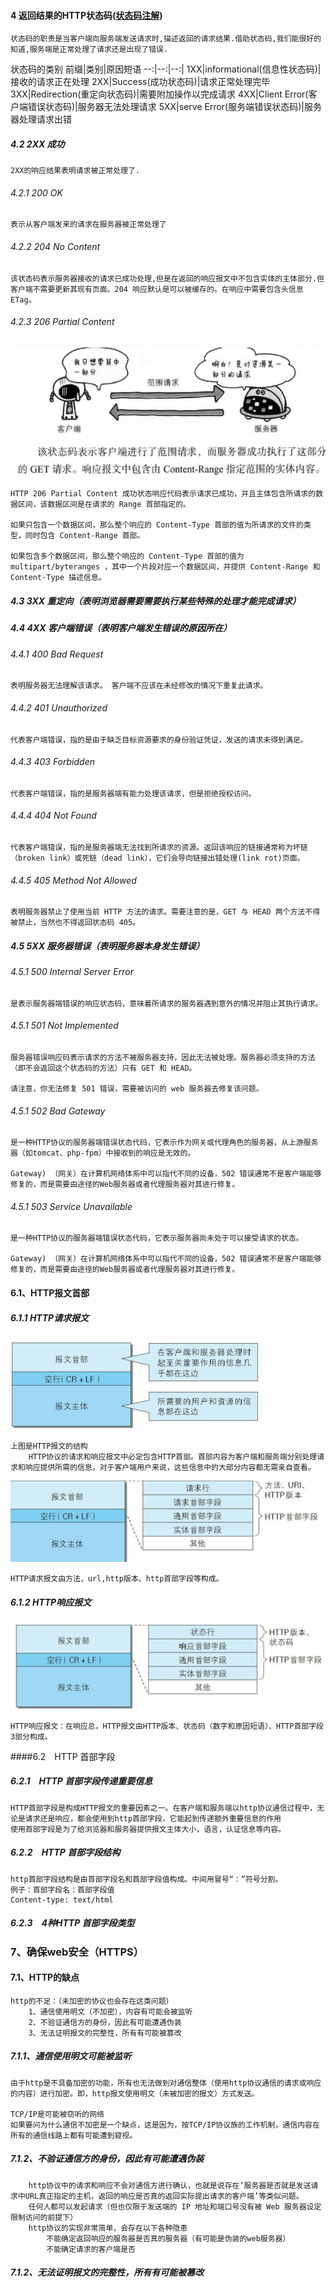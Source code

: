 #### 4 返回结果的HTTP状态码([状态码注解](https://www.bookstack.cn/read/http-status-code/6.md))
	状态码的职责是当客户端向服务端发送请求时,描述返回的请求结果.借助状态码,我们能很好的知道,服务端是正常处理了请求还是出现了错误.
状态码的类别
前缀|类别|原因短语
--:|--:|--:|
1XX|informational(信息性状态码)|接收的请求正在处理
2XX|Success(成功状态码)|请求正常处理完毕
3XX|Redirection(重定向状态码)|需要附加操作以完成请求
4XX|Client Error(客户端错误状态码)|服务器无法处理请求
5XX|serve Error(服务端错误状态码)|服务器处理请求出错
##### 4.2  2XX 成功
	2XX的响应结果表明请求被正常处理了.
###### 4.2.1 200 OK
	表示从客户端发来的请求在服务器被正常处理了
###### 4.2.2 204 No Content
	该状态码表示服务器接收的请求已成功处理,但是在返回的响应报文中不包含实体的主体部分.但客户端不需要更新其现有页面。204 响应默认是可以被缓存的。在响应中需要包含头信息 ETag。
###### 4.2.3 206 Partial Content 
![Alt text](./images/test14.png)
		
	HTTP 206 Partial Content 成功状态响应代码表示请求已成功，并且主体包含所请求的数据区间，该数据区间是在请求的 Range 首部指定的。

	如果只包含一个数据区间，那么整个响应的 Content-Type 首部的值为所请求的文件的类型，同时包含 Content-Range 首部。

	如果包含多个数据区间，那么整个响应的 Content-Type 首部的值为 multipart/byteranges ，其中一个片段对应一个数据区间，并提供 Content-Range 和 Content-Type 描述信息。

##### 4.3  3XX 重定向（表明浏览器需要需要执行某些特殊的处理才能完成请求）

##### 4.4  4XX 客户端错误（表明客户端发生错误的原因所在）

###### 4.4.1 400 Bad Request 
	表明服务器无法理解该请求。 客户端不应该在未经修改的情况下重复此请求。
###### 4.4.2 401 Unauthorized
	代表客户端错误，指的是由于缺乏目标资源要求的身份验证凭证，发送的请求未得到满足。
###### 4.4.3 403 Forbidden
	代表客户端错误，指的是服务器端有能力处理该请求，但是拒绝授权访问。
###### 4.4.4 404 Not Found 
	代表客户端错误，指的是服务器端无法找到所请求的资源。返回该响应的链接通常称为坏链（broken link）或死链（dead link），它们会导向链接出错处理(link rot)页面。
###### 4.4.5 405 Method Not Allowed
	表明服务器禁止了使用当前 HTTP 方法的请求。需要注意的是，GET 与 HEAD 两个方法不得被禁止，当然也不得返回状态码 405。
##### 4.5 5XX 服务器错误（表明服务器本身发生错误）
###### 4.5.1 500  Internal Server Error 
	是表示服务器端错误的响应状态码，意味着所请求的服务器遇到意外的情况并阻止其执行请求。
###### 4.5.1 501   Not Implemented
	服务器错误响应码表示请求的方法不被服务器支持，因此无法被处理。服务器必须支持的方法（即不会返回这个状态码的方法）只有 GET 和 HEAD。

	请注意，你无法修复 501 错误，需要被访问的 web 服务器去修复该问题。
###### 4.5.1 502  Bad Gateway
	是一种HTTP协议的服务器端错误状态代码，它表示作为网关或代理角色的服务器，从上游服务器（如tomcat、php-fpm）中接收到的响应是无效的。

	Gateway) （网关）在计算机网络体系中可以指代不同的设备，502 错误通常不是客户端能够修复的，而是需要由途径的Web服务器或者代理服务器对其进行修复。
###### 4.5.1 503  Service Unavailable
	是一种HTTP协议的服务器端错误状态代码，它表示服务器尚未处于可以接受请求的状态。

	Gateway) （网关）在计算机网络体系中可以指代不同的设备，502 错误通常不是客户端能够修复的，而是需要由途径的Web服务器或者代理服务器对其进行修复。


#### 6.1、HTTP报文首部
##### 6.1.1 HTTP请求报文
![Alt text](./images/test15.png)

	上图是HTTP报文的结构
		HTTP协议的请求和响应报文中必定包含HTTP首部。首部内容为客户端和服务端分别处理请求和响应提供所需的信息，对于客户端用户来说，这些信息中的大部分内容都无需亲自查看。
		

![Alt text](./images/test16.png)
    
    HTTP请求报文由方法，url,http版本、http首部字段等构成。
##### 6.1.2 HTTP响应报文
        
![Alt text](./images/test17.png)
    
    HTTP响应报文：在响应总，HTTP报文由HTTP版本、状态码（数字和原因短语）、HTTP首部字段3部分构成。
####6.2　HTTP 首部字段

##### 6.2.1　HTTP 首部字段传递重要信息
	HTTP首部字段是构成HTTP报文的重要因素之一。在客户端和服务端以http协议通信过程中，无论是请求还是响应，都会使用到http首部字段，它能起到传递额外重要信息的作用
	使用首部字段是为了给浏览器和服务器提供报文主体大小，语言，认证信息等内容。
##### 6.2.2　HTTP 首部字段结构

	http首部字段结构是由首部字段名和首部字段值构成。中间用冒号“：”符号分割。
	例子：首部字段名：首部字段值
	Content-type: text/html
##### 6.2.3　4种HTTP 首部字段类型




### 7、确保web安全（HTTPS）
#### 7.1、HTTP的缺点
	http的不足：（未加密的协议也会存在这类问题）
		1、通信使用明文（不加密），内容有可能会被监听
		2、不验证通信方的身份，因此有可能遭遇伪装
		3、无法证明报文的完整性，所有有可能被篡改
##### 7.1.1、通信使用明文可能被监听
	由于http是不具备加密的功能，所有也无法做到对通信整体（使用http协议通信的请求或响应的内容）进行加密。即，http报文使用明文（未被加密的报文）方式发送。
	
	TCP/IP是可能被窃听的网络
	如果要问为什么通信不加密是一个缺点，这是因为，按TCP/IP协议族的工作机制，通信内容在所有的通信线路上都有可能遭到窥视。
##### 7.1.2、不验证通信方的身份，因此有可能遭遇伪装
		http协议中的请求和响应不会对通信方进行确认，也就是说存在‘服务器是否就是发送请求中URL真正指定的主机，返回的响应是否真的返回实际提出请求的客户端’等类似问题。
		任何人都可以发起请求（但也仅限于发送端的 IP 地址和端口号没有被 Web 服务器设定限制访问的前提下）
		http协议的实现非常简单，会存在以下各种隐患
			不能确定返回响应的服务器是否真的服务器（有可能是伪装的web服务器）
			不能确定请求的客户端是否
		
##### 7.1.2、无法证明报文的完整性，所有有可能被篡改
	
